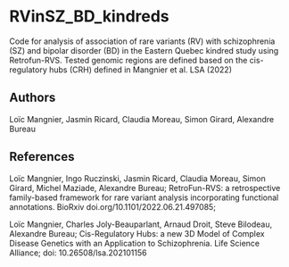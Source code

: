 # RVinSZ_BD_kindreds

Code for analysis of association of rare variants (RV) with schizophrenia (SZ) and bipolar disorder (BD) in the Eastern Quebec kindred study using Retrofun-RVS.
Tested genomic regions are defined based on the cis-regulatory hubs (CRH) defined in Mangnier et al. LSA (2022)

## Authors
Loïc Mangnier, Jasmin Ricard, Claudia Moreau, Simon Girard, Alexandre Bureau

## References
Loïc Mangnier, Ingo Ruczinski, Jasmin Ricard, Claudia Moreau, Simon Girard, Michel Maziade, Alexandre Bureau; 
RetroFun-RVS: a retrospective family-based framework for rare variant analysis incorporating functional annotations.
BioRxiv doi.org/10.1101/2022.06.21.497085;

Loïc Mangnier, Charles Joly-Beauparlant, Arnaud Droit, Steve Bilodeau, Alexandre Bureau; 
Cis-Regulatory Hubs: a new 3D Model of Complex Disease Genetics with an Application to Schizophrenia.
Life Science Alliance; doi: 10.26508/lsa.202101156 
